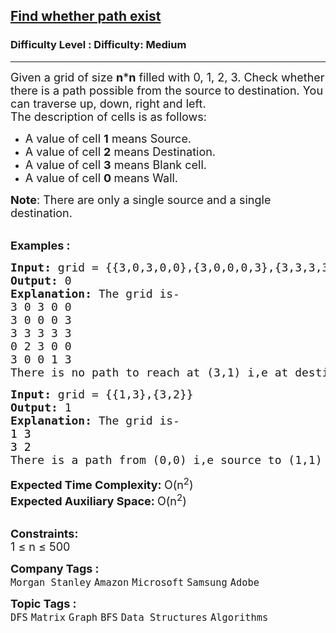 <h2><a href="https://www.geeksforgeeks.org/problems/find-whether-path-exist5238/1?page=3&category=Dynamic%20Programming,Recursion,DFS,BFS,Backtracking&company=Microsoft&sortBy=submissions">Find whether path exist</a></h2><h3>Difficulty Level : Difficulty: Medium</h3><hr><div class="problems_problem_content__Xm_eO"><p><span style="font-size: 18px;">Given a grid of size <strong>n</strong>*<strong>n</strong>&nbsp;filled with 0, 1, 2, 3. Check whether there is a path possible from the source to destination.&nbsp;You can traverse up, down, right and left.<br>The description of cells is as follows:</span></p>
<ul>
<li><span style="font-size: 18px;">A value of cell&nbsp;<strong>1</strong>&nbsp;means Source.</span></li>
<li><span style="font-size: 18px;">A value of cell&nbsp;<strong>2</strong>&nbsp;means Destination.</span></li>
<li><span style="font-size: 18px;">A value of cell&nbsp;<strong>3</strong>&nbsp;means Blank cell.</span></li>
<li><span style="font-size: 18px;">A value of cell <strong>0&nbsp;</strong>means&nbsp;Wall.</span></li>
</ul>
<p><span style="font-size: 18px;"><strong>Note</strong>: There are only a single source and a single destination.</span><br>&nbsp;</p>
<p><span style="font-size: 18px;"><strong>Examples :</strong></span></p>
<pre><span style="font-size: 18px;"><strong>Input: </strong>grid = {{3,0,3,0,0},{3,0,0,0,3},{3,3,3,3,3},{0,2,3,0,0},{3,0,0,1,3}}
<strong>Output: </strong>0
<strong>Explanation: </strong>The grid is-
3 0 3 0 0&nbsp;
3 0 0 0 3&nbsp;
3 3 3 3 3&nbsp;
0 2 3 0 0&nbsp;
3 0 0 1 3&nbsp;
There is no path to reach at (3,1) i,e at destination from (4,3) i,e source.</span>
</pre>
<pre><span style="font-size: 18px;"><strong>Input: </strong>grid = {{1,3},{3,2}}
<strong>Output: </strong>1
<strong>Explanation: </strong>The grid is-
<span style="color: #000000;">1 3
3 2
</span>There is a path from (0,0) i,e source to (1,1) i,e destination.</span>
</pre>
<p><span style="font-size: 18px;"><strong>Expected Time Complexity:&nbsp;</strong>O(n<sup>2</sup>)<br><strong>Expected Auxiliary Space:&nbsp;</strong>O(n<sup>2</sup>)</span><br>&nbsp;</p>
<p><span style="font-size: 18px;"><strong>Constraints:</strong><br>1 ≤ n ≤ 500</span></p></div><p><span style=font-size:18px><strong>Company Tags : </strong><br><code>Morgan Stanley</code>&nbsp;<code>Amazon</code>&nbsp;<code>Microsoft</code>&nbsp;<code>Samsung</code>&nbsp;<code>Adobe</code>&nbsp;<br><p><span style=font-size:18px><strong>Topic Tags : </strong><br><code>DFS</code>&nbsp;<code>Matrix</code>&nbsp;<code>Graph</code>&nbsp;<code>BFS</code>&nbsp;<code>Data Structures</code>&nbsp;<code>Algorithms</code>&nbsp;